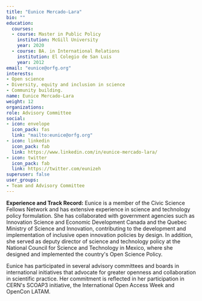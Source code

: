 ```yaml
---
title: "Eunice Mercado-Lara"
bio: ""
education:
  courses:
  - course: Master in Public Policy
    institution: McGill University
    year: 2020
  - course: BA. in International Relations
    institution: El Colegio de San Luis
    year: 2012
email: "eunice@orfg.org"
interests:
- Open science
- Diversity, equity and inclusion in science
- Community building. 
name: Eunice Mercado-Lara
weight: 12
organizations:
role: Advisory Committee
social:
- icon: envelope
  icon_pack: fas
  link: "mailto:eunice@orfg.org"
- icon: linkedin
  icon_pack: fab
  link: https://www.linkedin.com/in/eunice-mercado-lara/
- icon: twitter
  icon_pack: fab
  link: https://twitter.com/eunizeh
superuser: false
user_groups:
- Team and Advisory Committee
---
```


**Experience and Track Record:**
Eunice is a member of the Civic Science Fellows Network and has extensive experience in science and technology policy formulation. She has collaborated with government agencies such as Innovation Science and Economic Development Canada and the Quebec Ministry of Science and Innovation, contributing to the development and implementation of inclusive open innovation policies by design. In addition, she served as deputy director of science and technology policy at the National Council for Science and Technology in Mexico, where she designed and implemented the country's Open Science Policy.

Eunice has participated in several advisory committees and boards in international initiatives that advocate for greater openness and collaboration in scientific practice. Her commitment is reflected in her participation in CERN's SCOAP3 initiative, the International Open Access Week and OpenCon LATAM.

